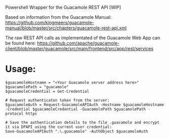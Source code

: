 Powershell Wrapper for the Guacamole REST API \[WIP\]

Based on information from the Guacamole Manual: https://github.com/kingmeers/guacamole-manual/blob/master/src/chapters/guacamole-rest-api.xml

The raw REST API calls as implementated of the Guacamole Web App can be found here:
https://github.com/apache/guacamole-client/blob/master/guacamole/src/main/frontend/src/app/rest/services

# Usage:

```
$guacamoleHostname = "<Your Guacamole server address here>"
$guacamolePath = "guacamole"
$guacamoleCredential = Get-Credential

# Request authenticaton token from the server:
$guacamoleAuth = Request-GuacamoleAPIAuth -Hostname $guacamoleHostname -Credential $guacamoleCredential -GuacamolePath $guacamolePath -protocol https 

# Save the authentication details to the file .guacamole and encrypt it via DPAPI using the current user credential:
Save-GuacamoleAPIAuth ".\.guacamole" -AuthObject $guacamoleAuth
```